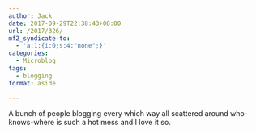 ```yaml
---
author: Jack
date: 2017-09-29T22:38:43+00:00
url: /2017/326/
mf2_syndicate-to:
  - 'a:1:{i:0;s:4:"none";}'
categories:
  - Microblog
tags:
  - blogging
format: aside

---
```

A bunch of people blogging every which way all scattered around who-knows-where is such a hot mess and I love it so.